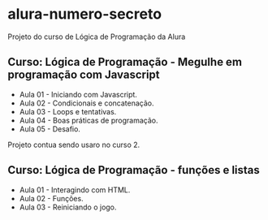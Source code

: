 # alura-numero-secreto

Projeto do curso de Lógica de Programação da Alura

## Curso: Lógica de Programação - Megulhe em programação com Javascript

- Aula 01 - Iniciando com Javascript.
- Aula 02 - Condicionais e concatenação.
- Aula 03 - Loops e tentativas.
- Aula 04 - Boas práticas de programação.
- Aula 05 - Desafio.


Projeto contua sendo usaro no curso 2.

## Curso: Lógica de Programação - funções e listas

- Aula 01 - Interagindo com HTML.
- Aula 02 - Funções.
- Aula 03 - Reiniciando o jogo.
